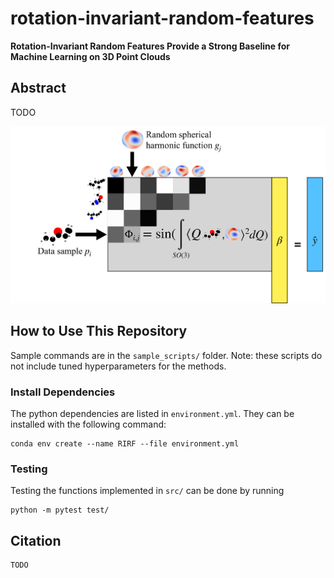 # rotation-invariant-random-features

**Rotation-Invariant Random Features Provide a Strong Baseline for Machine Learning on 3D Point Clouds**

## Abstract 

TODO

![An image of a random feature matrix. Molecular point clouds line the rows to the left of the random feature matrix and random sums of spherical harmonic functions line the columns above. To the right of the feature matrix is a yellow column vector labeled Beta, an equals sign, and a blue column vector labeled Y.](assets/method_overview.png)

## How to Use This Repository

Sample commands are in the `sample_scripts/` folder. Note: these scripts do not include tuned hyperparameters for the methods. 

### Install Dependencies

The python dependencies are listed in `environment.yml`. They can be installed with the following command:
```
conda env create --name RIRF --file environment.yml
```

### Testing

Testing the functions implemented in `src/` can be done by running 
```
python -m pytest test/
```

## Citation

```
TODO
```